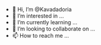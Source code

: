 - 👋 Hi, I’m @Kavadadoria
- 👀 I’m interested in ...
- 🌱 I’m currently learning ...
- 💞️ I’m looking to collaborate on ...
- 📫 How to reach me ...

<!---
Kavadadoria/Kavadadoria is a ✨ special ✨ repository because its `README.md` (this file) appears on your GitHub profile.
You can click the Preview link to take a look at your changes.
--->
